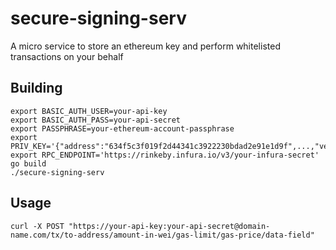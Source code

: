 # secure-signing-serv

A micro service to store an ethereum key and perform whitelisted transactions on your behalf

## Building

    export BASIC_AUTH_USER=your-api-key
    export BASIC_AUTH_PASS=your-api-secret
    export PASSPHRASE=your-ethereum-account-passphrase
    export PRIV_KEY='{"address":"634f5c3f019f2d44341c3922230bdad2e91e1d9f",...,"version":3}'
    export RPC_ENDPOINT='https://rinkeby.infura.io/v3/your-infura-secret'
    go build
    ./secure-signing-serv

## Usage

    curl -X POST "https://your-api-key:your-api-secret@domain-name.com/tx/to-address/amount-in-wei/gas-limit/gas-price/data-field"
